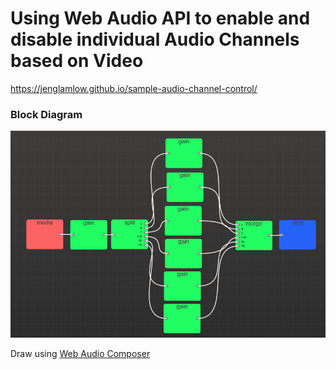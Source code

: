 # Using Web Audio API to enable and disable individual Audio Channels based on Video


https://jenglamlow.github.io/sample-audio-channel-control/

### Block Diagram
![Block Diagram](./block_diagram.PNG "Block Diagram")

Draw using [Web Audio Composer](https://tai2.net/docs/webaudiocomposer/)